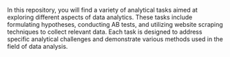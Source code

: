 In this repository, you will find a variety of analytical tasks aimed at exploring different aspects of data analytics. These tasks include formulating hypotheses, conducting AB tests, and utilizing website scraping techniques to collect relevant data. Each task is designed to address specific analytical challenges and demonstrate various methods used in the field of data analysis.
